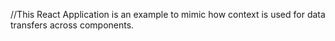 //This React Application is an example to mimic how context is used for data transfers across components.